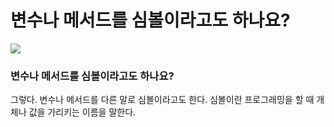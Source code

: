 # 변수나 메서드를 심볼이라고도 하나요?

![](https://velog.velcdn.com/images/chrios99/post/19d3b016-27b0-4e83-9b5c-ce66c2eb3897/image.png)
### 변수나 메서드를 심볼이라고도 하나요?

그렇다. 
변수나 메서드를 다른 말로 심볼이라고도 한다. 
심볼이란 프로그래밍을 할 때 개체나 값을 가리키는 이름을 말한다.